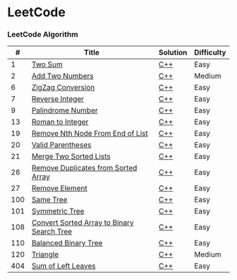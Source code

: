 LeetCode
========

### LeetCode Algorithm

| # | Title | Solution | Difficulty |
|---| ----- | -------- | ---------- |
|1|[Two Sum](https://leetcode.com/problems/two-sum/)| [C++](./cpp/2Sum.cpp)|Easy|
|2|[Add Two Numbers](https://leetcode.com/problems/add-two-numbers/)| [C++](./cpp/addTwoNumbers.cpp)|Medium|
|6|[ZigZag Conversion](https://leetcode.com/problems/zigzag-conversion/)| [C++](./cpp/zigZagConversion.cpp)|Easy|
|7|[Reverse Integer](https://leetcode.com/problems/reverse-integer/)| [C++](./cpp/reverseinteger.cpp)|Easy|
|9|[Palindrome Number](https://leetcode.com/problems/palindrome-number/)| [C++](./cpp/Palindromenumber.cpp)|Easy|
|13|[Roman to Integer](https://leetcode.com/problems/roman-to-integer/)| [C++](./cpp/romanToIntegers.cpp)|Easy|
|19|[Remove Nth Node From End of List](https://leetcode.com/problems/remove-nth-node-from-end-of-list/)| [C++](./cpp/removeNlistend.cpp)|Easy|
|20|[Valid Parentheses](https://leetcode.com/problems/valid-parentheses/)| [C++](./cpp/validParentheses.cpp)|Easy|
|21|[Merge Two Sorted Lists](https://leetcode.com/problems/merge-two-sorted-lists/)| [C++](./cpp/mergeTwoSortedList.cpp)|Easy|
|26|[Remove Duplicates from Sorted Array](https://leetcode.com/problems/remove-duplicates-from-sorted-array/)| [C++](./cpp/RemoveDuplicates.cpp)|Easy|
|27|[Remove Element](https://leetcode.com/problems/remove-element/)| [C++](./cpp/RemoveElement.cpp)|Easy|
|100|[Same Tree](https://leetcode.com/problems/same-tree/#/description)| [C++](./cpp/same-tree.cpp)|Easy|
|101|[Symmetric Tree](https://leetcode.com/problems/symmetric-tree)| [C++](./cpp/symmetric-tree.cpp)|Easy|
|108|[Convert Sorted Array to Binary Search Tree](https://leetcode.com/problems/convert-sorted-array-to-binary-search-tree)| [C++](./cpp/sorted-array-to-binary-search-tree.cpp) |Easy|
|110|[Balanced Binary Tree](https://leetcode.com/problems/balanced-binary-tree/)| [C++](./cpp/balanced-binary-tree.cpp)|Easy|
|120|[Triangle](https://leetcode.com/problems/triangle)| [C++](./cpp/triangle.cpp)|Medium|
|404|[Sum of Left Leaves](https://leetcode.com/problems/sum-of-left-leaves)| [C++](./cpp/sumOfLeftLeaves.cpp)|Easy|
